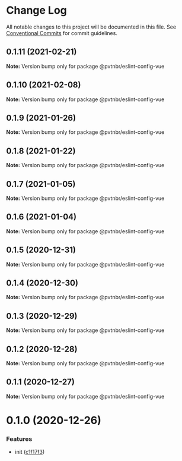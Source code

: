 # Change Log

All notable changes to this project will be documented in this file.
See [Conventional Commits](https://conventionalcommits.org) for commit guidelines.

## 0.1.11 (2021-02-21)

**Note:** Version bump only for package @pvtnbr/eslint-config-vue





## 0.1.10 (2021-02-08)

**Note:** Version bump only for package @pvtnbr/eslint-config-vue





## 0.1.9 (2021-01-26)

**Note:** Version bump only for package @pvtnbr/eslint-config-vue





## 0.1.8 (2021-01-22)

**Note:** Version bump only for package @pvtnbr/eslint-config-vue





## 0.1.7 (2021-01-05)

**Note:** Version bump only for package @pvtnbr/eslint-config-vue





## 0.1.6 (2021-01-04)

**Note:** Version bump only for package @pvtnbr/eslint-config-vue





## 0.1.5 (2020-12-31)

**Note:** Version bump only for package @pvtnbr/eslint-config-vue





## 0.1.4 (2020-12-30)

**Note:** Version bump only for package @pvtnbr/eslint-config-vue





## 0.1.3 (2020-12-29)

**Note:** Version bump only for package @pvtnbr/eslint-config-vue





## 0.1.2 (2020-12-28)

**Note:** Version bump only for package @pvtnbr/eslint-config-vue





## 0.1.1 (2020-12-27)

**Note:** Version bump only for package @pvtnbr/eslint-config-vue





# 0.1.0 (2020-12-26)


### Features

* init ([c1f17f3](https://github.com/privatenumber/eslint-config/commit/c1f17f362306285ad0459b04a4db84beee2da8af))
